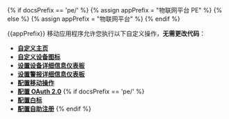 {% if docsPrefix == 'pe/' %}
{% assign appPrefix = "物联网平台 PE" %}
{% else %}
{% assign appPrefix = "物联网平台" %}
{% endif %}

{{appPrefix}} 移动应用程序允许您执行以下自定义操作，**无需更改代码**：

- **[自定义主页](/docs/{{docsPrefix}}mobile/customize-dashboards)**
- **[自定义设备图标](/docs/{{docsPrefix}}mobile/customize-devices)**
- **[设置设备详细信息仪表板](/docs/{{docsPrefix}}mobile/device-dashboard)**
- **[设置警报详细信息仪表板](/docs/{{docsPrefix}}mobile/alarm-dashboard)**
- **[配置移动操作](/docs/{{docsPrefix}}mobile/mobile-actions)**
- **[配置 OAuth 2.0](/docs/{{docsPrefix}}mobile/oauth2)**
{% if docsPrefix == 'pe/' %}
- **[配置白标](/docs/pe/mobile/white-labeling)**
- **[配置自助注册](/docs/pe/mobile/self-registration)**
{% endif %}